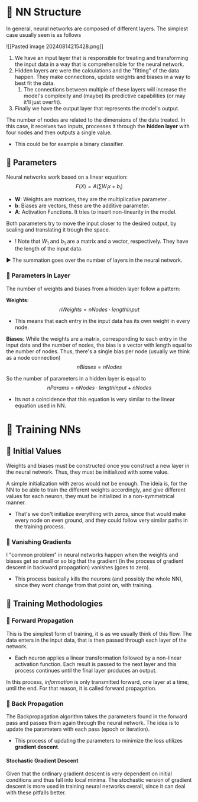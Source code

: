 # 🔵 NN Structure
In general, neural networks are composed of different layers. The simplest case usually seen is as follows

![[Pasted image 20240814215428.png]]

1. We have an input layer that is responsible for treating and transforming the input data in a way that is comprehensible for the neural network.
2. Hidden layers are were the calculations and the "fitting" of the data happen. They make connections, update weights and biases in a way to best fit the data.
	1. The connections between multiple of these layers will increase the model's complexity and (maybe) its predictive capabilities (or may it'll just overfit).
3. Finally we have the output layer that represents the model's output. 

The number of nodes are related to the dimensions of the data treated. In this case, it receives two inputs, processes it through the **hidden layer** with four nodes and then outputs a single value.
- This could be for example a binary classifier. 


## 🔷 Parameters
Neural networks work based on a linear equation:
$$F(X) = A\left(\sum W_ix + b_i\right)$$
- **W**: Weights are matrices, they are the multiplicative parameter .
- **b**: Biases are vectors, these are the additive parameter.
- **A**: Activation Functions. It tries to insert non-linearity in the model.

Both parameters try to move the input closer to the desired output, by scaling and translating it trough the space. 
- ! Note that $W_1$ and $b_1$ are a matrix and a vector, respectively. They have the length of the input data. 

▶ The summation goes over the number of layers in the neural network.

### 🔹 Parameters in Layer
The number of weights and biases from a hidden layer follow a pattern:

**Weights:** 
$$nWeights = nNodes \cdot lengthInput$$
- This means that each entry in the input data has its own weight in every node.

**Biases**:
While the weights are a matrix, corresponding to each entry in the input data and the number of nodes, the bias is a vector with length equal to the number of nodes. Thus, there's a single bias per node (usually we think as a node connection)
$$nBiases = nNodes$$

So the number of parameters in a hidden layer is equal to
$$nParams = nNodes \cdot lengthInput + nNodes$$
- Its not a coincidence that this equation is very similar to the linear equation used in NN.


# 🔵 Training NNs

## 🔷 Initial Values
Weights and biases must be constructed once you construct a new layer in the neural network. Thus, they must be initialized with some value. 

A simple initialization with zeros would not be enough. The ideia is, for the NN to be able to train the different weights accordingly, and give different values for each neuron, they must be initialized in a non-symmetrical manner.
- That's we don't initialize everything with zeros, since that would make every node on even ground, and they could follow very similar paths in the training process. 

### 🔹 Vanishing Gradients
I "common problem" in neural networks happen when the weights and biases get so small or so big that the gradient (in the process of gradient descent in backward propagation) vanishes (goes to zero). 
- This process basically kills the neurons (and possibly the whole NN), since they wont change from that point on, with training. 

## 🔷 Training Methodologies

### 🔹 Forward Propagation
This is the simplest form of training, it is as we usually think of this flow. The data enters in the input data, that is then passed through each layer of the network. 
- Each neuron applies a linear transformation followed by a non-linear activation function.
Each result is passed to the next layer and this process continues until the final layer produces an output. 

In this process, *information* is only transmitted forward, one layer at a time, until the end. For that reason, it is called forward propagation. 


### 🔹 Back Propagation
The Backpropagation algorithm takes the parameters found in the forward pass and passes them again through the neural network. The idea is to update the parameters with each pass (epoch or iteration). 
- This process of updating the parameters to minimize the loss utilizes **gradient descent**. 

#### Stochastic Gradient Descent
Given that the ordinary gradient descent is very dependent on initial conditions and thus fall into local minima. The stochastic version of gradient descent is more used in training neural networks overall, since it can deal with these pitfalls better. 



